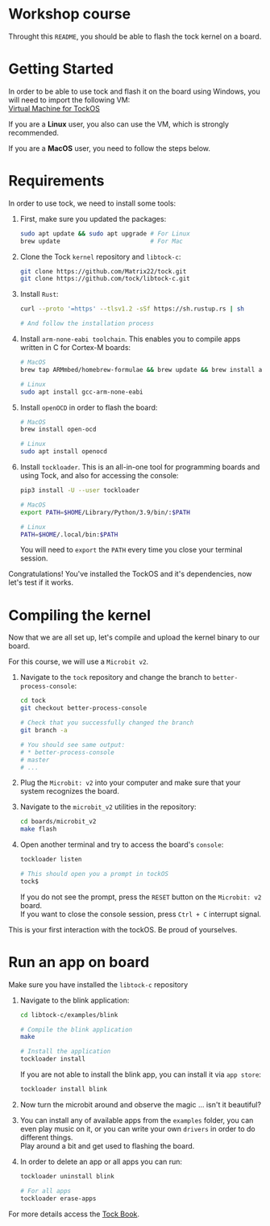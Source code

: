# Workshop course

Throught this `README`, you should be able to flash the tock kernel on a board.

# Getting Started

In order to be able to use tock and flash it on the board using Windows, you will need to import the following VM:<br>
[Virtual Machine for TockOS](https://drive.google.com/file/d/1nOcma5LbAHTYcOc32b-BdwE1kQZfWcyG/view?usp=share_link)

If you are a **Linux** user, you also can use the VM, which is strongly recommended.

If you are a **MacOS** user, you need to follow the steps below.

# Requirements

In order to use tock, we need to install some tools:

1. First, make sure you updated the packages:
    ```bash
    sudo apt update && sudo apt upgrade # For Linux
    brew update                         # For Mac
    ```

2. Clone the Tock `kernel` repository and `libtock-c`:
    ```bash
    git clone https://github.com/Matrix22/tock.git
    git clone https://github.com/tock/libtock-c.git
    ```

3. Install `Rust`:
    ```bash
    curl --proto '=https' --tlsv1.2 -sSf https://sh.rustup.rs | sh

    # And follow the installation process
    ```
4. Install `arm-none-eabi toolchain`. This enables you to compile apps written in C for Cortex-M boards:
    ```bash
    # MacOS
    brew tap ARMmbed/homebrew-formulae && brew update && brew install arm-none-eabi-gcc

    # Linux
    sudo apt install gcc-arm-none-eabi
    ```

5. Install `openOCD` in order to flash the board:
    ```bash
    # MacOS
    brew install open-ocd

    # Linux
    sudo apt install openocd
    ```

6. Install `tockloader`. This is an all-in-one tool for programming boards and using Tock, and also for accessing the console:
    ```bash
    pip3 install -U --user tockloader

    # MacOS
    export PATH=$HOME/Library/Python/3.9/bin/:$PATH

    # Linux
    PATH=$HOME/.local/bin:$PATH
    ```

    You will need to `export` the `PATH` every time you close your terminal session.

Congratulations! You've installed the TockOS and it's dependencies, now let's test if it works.

# Compiling the kernel

Now that we are all set up, let's compile and upload the kernel binary to our board.

For this course, we will use a `Microbit v2`.

1. Navigate to the `tock` repository and change the branch to `better-process-console`:
    ```bash
    cd tock
    git checkout better-process-console

    # Check that you successfully changed the branch
    git branch -a

    # You should see same output:
    # * better-process-console
    # master
    # ...
    ```

2. Plug the `Microbit: v2` into your computer and make sure that your system recognizes the board.

2. Navigate to the `microbit_v2` utilities in the repository:
    ```bash
    cd boards/microbit_v2
    make flash
    ```

3. Open another terminal and try to access the board's `console`:
    ```bash
    tockloader listen

    # This should open you a prompt in tockOS
    tock$
    ```

    If you do not see the prompt, press the `RESET` button on the `Microbit: v2` board.<br>
    If you want to close the console session, press `Ctrl + C` interrupt signal.

This is your first interaction with the tockOS. Be proud of yourselves.

# Run an app on board

Make sure you have installed the `libtock-c` repository

1. Navigate to the blink application:
    ```bash
    cd libtock-c/examples/blink

    # Compile the blink application
    make

    # Install the application
    tockloader install
    ```

    If you are not able to install the blink app, you can install it via `app store`:
    ```bash
    tockloader install blink
    ```

2. Now turn the microbit around and observe the magic ... isn't it beautiful?

3. You can install any of available apps from the `examples` folder, you can even play music on it, or you can write your own `drivers` in order to do different things.<br>
    Play around a bit and get used to flashing the board.

4. In order to delete an app or all apps you can run:
    ```bash
    tockloader uninstall blink

    # For all apps
    tockloader erase-apps
    ```

For more details access the [Tock Book](https://book.tockos.org/introduction.html).
